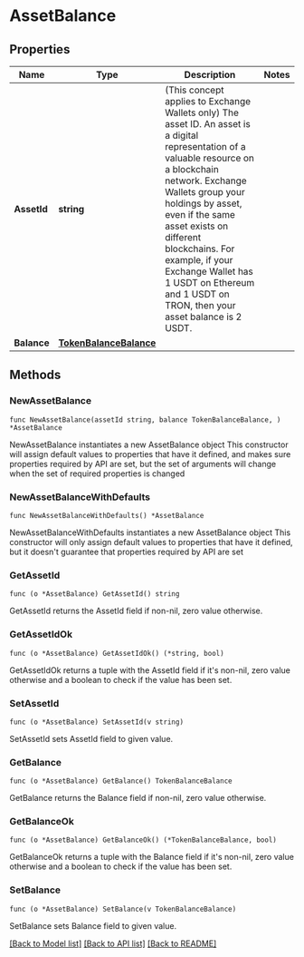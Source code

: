 # AssetBalance

## Properties

Name | Type | Description | Notes
------------ | ------------- | ------------- | -------------
**AssetId** | **string** | (This concept applies to Exchange Wallets only) The asset ID. An asset is a digital representation of a valuable resource on a blockchain network. Exchange Wallets group your holdings by asset, even if the same asset exists on different blockchains. For example, if your Exchange Wallet has 1 USDT on Ethereum and 1 USDT on TRON, then your asset balance is 2 USDT. | 
**Balance** | [**TokenBalanceBalance**](TokenBalanceBalance.md) |  | 

## Methods

### NewAssetBalance

`func NewAssetBalance(assetId string, balance TokenBalanceBalance, ) *AssetBalance`

NewAssetBalance instantiates a new AssetBalance object
This constructor will assign default values to properties that have it defined,
and makes sure properties required by API are set, but the set of arguments
will change when the set of required properties is changed

### NewAssetBalanceWithDefaults

`func NewAssetBalanceWithDefaults() *AssetBalance`

NewAssetBalanceWithDefaults instantiates a new AssetBalance object
This constructor will only assign default values to properties that have it defined,
but it doesn't guarantee that properties required by API are set

### GetAssetId

`func (o *AssetBalance) GetAssetId() string`

GetAssetId returns the AssetId field if non-nil, zero value otherwise.

### GetAssetIdOk

`func (o *AssetBalance) GetAssetIdOk() (*string, bool)`

GetAssetIdOk returns a tuple with the AssetId field if it's non-nil, zero value otherwise
and a boolean to check if the value has been set.

### SetAssetId

`func (o *AssetBalance) SetAssetId(v string)`

SetAssetId sets AssetId field to given value.


### GetBalance

`func (o *AssetBalance) GetBalance() TokenBalanceBalance`

GetBalance returns the Balance field if non-nil, zero value otherwise.

### GetBalanceOk

`func (o *AssetBalance) GetBalanceOk() (*TokenBalanceBalance, bool)`

GetBalanceOk returns a tuple with the Balance field if it's non-nil, zero value otherwise
and a boolean to check if the value has been set.

### SetBalance

`func (o *AssetBalance) SetBalance(v TokenBalanceBalance)`

SetBalance sets Balance field to given value.



[[Back to Model list]](../README.md#documentation-for-models) [[Back to API list]](../README.md#documentation-for-api-endpoints) [[Back to README]](../README.md)


